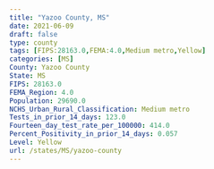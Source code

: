 ```yaml
---
title: "Yazoo County, MS"
date: 2021-06-09
draft: false
type: county
tags: [FIPS:28163.0,FEMA:4.0,Medium metro,Yellow]
categories: [MS]
County: Yazoo County
State: MS
FIPS: 28163.0
FEMA_Region: 4.0
Population: 29690.0
NCHS_Urban_Rural_Classification: Medium metro
Tests_in_prior_14_days: 123.0
Fourteen_day_test_rate_per_100000: 414.0
Percent_Positivity_in_prior_14_days: 0.057
Level: Yellow
url: /states/MS/yazoo-county
---
```



